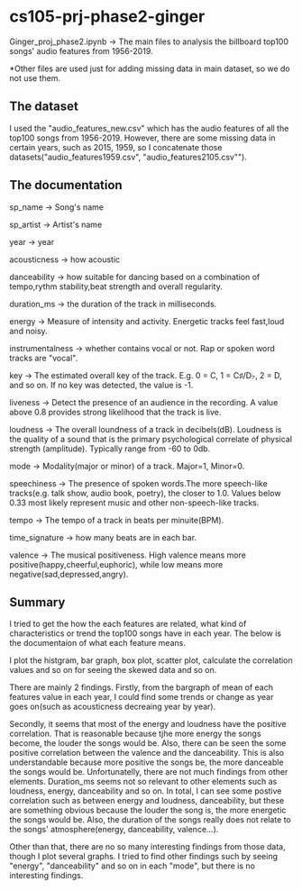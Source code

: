 # cs105-prj-phase2-ginger

Ginger_proj_phase2.ipynb -> The main files to analysis the billboard top100 songs' audio features from 1956-2019.

*Other files are used just for adding missing data in main dataset, so we do not use them.

## The dataset 

I used the "audio_features_new.csv" which has the audio features of all the top100 songs from 1956-2019. However, there are some missing data in certain years, such as 2015, 1959, so I concatenate those datasets("audio_features1959.csv", "audio_features2105.csv""). 

## The documentation

sp_name -> Song's name

sp_artist -> Artist's name

year -> year

acousticness -> how acoustic

danceability -> how suitable for dancing based on a combination of tempo,rythm stability,beat strength and overall regularity.

duration_ms -> the duration of the track in milliseconds.

energy -> Measure of intensity and activity. Energetic tracks feel fast,loud and noisy.

instrumentalness -> whether contains vocal or not. Rap or spoken word tracks are "vocal".

key -> The estimated overall key of the track. E.g. 0 = C, 1 = C♯/D♭, 2 = D, and so on. If no key was detected, the value is -1.

liveness -> Detect the presence of an audience in the recording. A value above 0.8 provides strong likelihood that the track is live.

loudness -> The overall loundness of a track in decibels(dB). Loudness is the quality of a sound that is the primary psychological correlate of physical strength (amplitude). Typically range from -60 to 0db.

mode -> Modality(major or minor) of a track. Major=1, Minor=0.

speechiness -> The presence of spoken words.The more speech-like tracks(e.g. talk show, audio book, poetry), the closer to 1.0. Values below 0.33 most likely represent music and other non-speech-like tracks.

tempo -> The tempo of a track in beats per minuite(BPM).

time_signature -> how many beats are in each bar.

valence -> The musical positiveness. High valence means more positive(happy,cheerful,euphoric), while low means more negative(sad,depressed,angry).

## Summary
I tried to get the how the each features are related, what kind of characteristics or trend the top100 songs have in each year. The below is the documentaion of what each feature means.

I plot the histgram, bar graph, box plot, scatter plot, calculate the correlation values and so on for seeing the skewed data and so on.

There are mainly 2 findings. Firstly, from the bargraph of mean of each features value in each year, I could find some trends or change as year goes on(such as acousticness decreaing year by year). 

Secondly, it seems that most of the energy and loudness have the positive correlation. That is reasonable because tjhe more energy the songs become, the louder the songs would be. Also, there can be seen the some positive correlation between the valence and the danceability. This is also understandable because more positive the songs be, the more danceable the songs would be. Unfortunatelly, there are not much findings from other elements. Duration_ms seems not so relevant to other elements such as loudness, energy, danceability and so on.
In total, I can see some postive correlation such as between energy and loudness, danceability, but these are something obvious because the louder the song is, the more energetic the songs would be. Also, the duration of the songs really does not relate to the songs' atmosphere(energy, danceability, valence...).

Other than that, there are no so many interesting findings from those data, though I plot several graphs. I tried to find other findings such by seeing "energy", "danceability" and so on in each "mode", but there is no interesting findings.

